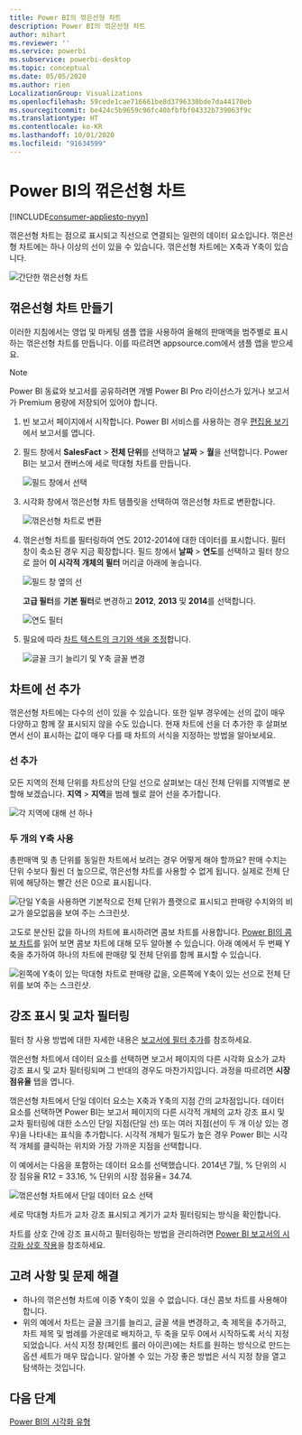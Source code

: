 ```yaml
---
title: Power BI의 꺾은선형 차트
description: Power BI의 꺾은선형 차트
author: mihart
ms.reviewer: ''
ms.service: powerbi
ms.subservice: powerbi-desktop
ms.topic: conceptual
ms.date: 05/05/2020
ms.author: rien
LocalizationGroup: Visualizations
ms.openlocfilehash: 59cede1cae716661be8d3796330bde7da44170eb
ms.sourcegitcommit: be424c5b9659c96fc40bfbfbf04332b739063f9c
ms.translationtype: HT
ms.contentlocale: ko-KR
ms.lasthandoff: 10/01/2020
ms.locfileid: "91634599"
---
```

# <a name="line-charts-in-power-bi"></a>Power BI의 꺾은선형 차트

[!INCLUDE[consumer-appliesto-nyyn](../includes/consumer-appliesto-nyyn.md)]

꺾은선형 차트는 점으로 표시되고 직선으로 연결되는 일련의 데이터 요소입니다. 꺾은선형 차트에는 하나 이상의 선이 있을 수 있습니다. 꺾은선형 차트에는 X축과 Y축이 있습니다. 

![간단한 꺾은선형 차트](media/power-bi-line-charts/power-bi-line.png)



## <a name="create-a-line-chart"></a>꺾은선형 차트 만들기
이러한 지침에서는 영업 및 마케팅 샘플 앱을 사용하여 올해의 판매액을 범주별로 표시하는 꺾은선형 차트를 만듭니다. 이를 따르려면 appsource.com에서 샘플 앱을 받으세요.

> [!NOTE]
> Power BI 동료와 보고서를 공유하려면 개별 Power BI Pro 라이선스가 있거나 보고서가 Premium 용량에 저장되어 있어야 합니다.

1. 빈 보고서 페이지에서 시작합니다. Power BI 서비스를 사용하는 경우 [편집용 보기](../create-reports/service-interact-with-a-report-in-editing-view.md)에서 보고서를 엽니다.

2. 필드 창에서 **SalesFact** \> **전체 단위**를 선택하고 **날짜**  >  **월**을 선택합니다.  Power BI는 보고서 캔버스에 세로 막대형 차트를 만듭니다.

    ![필드 창에서 선택](media/power-bi-line-charts/power-bi-step1.png)

4. 시각화 창에서 꺾은선형 차트 템플릿을 선택하여 꺾은선형 차트로 변환합니다. 

    ![꺾은선형 차트로 변환](media/power-bi-line-charts/power-bi-convert-to-line.png)
   

4. 꺾은선형 차트를 필터링하여 연도 2012-2014에 대한 데이터를 표시합니다. 필터 창이 축소된 경우 지금 확장합니다. 필드 창에서 **날짜** \> **연도**를 선택하고 필터 창으로 끌어 **이 시각적 개체의 필터** 머리글 아래에 놓습니다. 
     
    ![필드 창 옆의 선](media/power-bi-line-charts/power-bi-year-filter.png)

    **고급 필터**를 **기본 필터**로 변경하고 **2012**, **2013** 및 **2014**를 선택합니다.

    ![연도 필터](media/power-bi-line-charts/power-bi-filter-year.png)

6. 필요에 따라 [차트 텍스트의 크기와 색을 조정](power-bi-visualization-customize-title-background-and-legend.md)합니다. 

    ![글꼴 크기 늘리기 및 Y축 글꼴 변경](media/power-bi-line-charts/power-bi-line-3years.png)

## <a name="add-additional-lines-to-the-chart"></a>차트에 선 추가
꺾은선형 차트에는 다수의 선이 있을 수 있습니다. 또한 일부 경우에는 선의 값이 매우 다양하고 함께 잘 표시되지 않을 수도 있습니다. 현재 차트에 선을 더 추가한 후 살펴보면서 선이 표시하는 값이 매우 다를 때 차트의 서식을 지정하는 방법을 알아보세요. 

### <a name="add-additional-lines"></a>선 추가
모든 지역의 전체 단위를 차트상의 단일 선으로 살펴보는 대신 전체 단위를 지역별로 분할해 보겠습니다. **지역** > **지역**을 범례 웰로 끌어 선을 추가합니다.

   ![각 지역에 대해 선 하나](media/power-bi-line-charts/power-bi-line-regions.png)


### <a name="use-two-y-axes"></a>두 개의 Y축 사용
총판매액 및 총 단위를 동일한 차트에서 보려는 경우 어떻게 해야 할까요? 판매 수치는 단위 수보다 훨씬 더 높으므로, 꺾은선형 차트를 사용할 수 없게 됩니다. 실제로 전체 단위에 해당하는 빨간 선은 0으로 표시됩니다.

   ![단일 Y축을 사용하면 기본적으로 전체 단위가 플랫으로 표시되고 판매량 수치와의 비교가 쓸모없음을 보여 주는 스크린샷.](media/power-bi-line-charts/power-bi-diverging.png)

고도로 분산된 값을 하나의 차트에 표시하려면 콤보 차트를 사용합니다. [Power BI의 콤보 차트](power-bi-visualization-combo-chart.md)를 읽어 보면 콤보 차트에 대해 모두 알아볼 수 있습니다. 아래 예에서 두 번째 Y축을 추가하여 하나의 차트에 판매량 및 전체 단위를 함께 표시할 수 있습니다. 

   ![왼쪽에 Y축이 있는 막대형 차트로 판매량 값을, 오른쪽에 Y축이 있는 선으로 전체 단위를 보여 주는 스크린샷.](media/power-bi-line-charts/power-bi-dual-axes.png)

## <a name="highlighting-and-cross-filtering"></a>강조 표시 및 교차 필터링
필터 창 사용 방법에 대한 자세한 내용은 [보고서에 필터 추가](../create-reports/power-bi-report-add-filter.md)를 참조하세요.

꺾은선형 차트에서 데이터 요소를 선택하면 보고서 페이지의 다른 시각화 요소가 교차 강조 표시 및 교차 필터링되며 그 반대의 경우도 마찬가지입니다. 과정을 따르려면 **시장 점유율** 탭을 엽니다.  

꺾은선형 차트에서 단일 데이터 요소는 X축과 Y축의 지점 간의 교차점입니다. 데이터 요소를 선택하면 Power BI는 보고서 페이지의 다른 시각적 개체의 교차 강조 표시 및 교차 필터링에 대한 소스인 단일 지점(단일 선) 또는 여러 지점(선이 두 개 이상 있는 경우)을 나타내는 표식을 추가합니다. 시각적 개체가 밀도가 높은 경우 Power BI는 시각적 개체를 클릭하는 위치와 가장 가까운 지점을 선택합니다.

이 예에서는 다음을 포함하는 데이터 요소를 선택했습니다. 2014년 7월, % 단위의 시장 점유율 R12 = 33.16, % 단위의 시장 점유율= 34.74.

![꺾은선형 차트에서 단일 데이터 요소 선택](media/power-bi-line-charts/power-bi-single-select.png)

세로 막대형 차트가 교차 강조 표시되고 계기가 교차 필터링되는 방식을 확인합니다.

차트를 상호 간에 강조 표시하고 필터링하는 방법을 관리하려면 [Power BI 보고서의 시각화 상호 작용](../create-reports/service-reports-visual-interactions.md)을 참조하세요.

## <a name="considerations-and-troubleshooting"></a>고려 사항 및 문제 해결
* 하나의 꺾은선형 차트에 이중 Y축이 있을 수 없습니다.  대신 콤보 차트를 사용해야 합니다.
* 위의 예에서 차트는 글꼴 크기를 늘리고, 글꼴 색을 변경하고, 축 제목을 추가하고, 차트 제목 및 범례를 가운데로 배치하고, 두 축을 모두 0에서 시작하도록 서식 지정되었습니다. 서식 지정 창(페인트 롤러 아이콘)에는 차트를 원하는 방식으로 만드는 옵션 세트가 매우 많습니다. 알아볼 수 있는 가장 좋은 방법은 서식 지정 창을 열고 탐색하는 것입니다.

## <a name="next-steps"></a>다음 단계

[Power BI의 시각화 유형](power-bi-visualization-types-for-reports-and-q-and-a.md)





